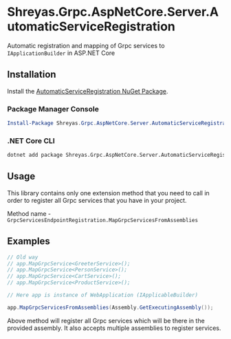 # Shreyas.Grpc.AspNetCore.Server.AutomaticServiceRegistration

Automatic registration and mapping of Grpc services to `IApplicationBuilder` in ASP.NET Core

## Installation

Install the [AutomaticServiceRegistration NuGet Package](https://www.nuget.org/packages/Shreyas.Grpc.AspNetCore.Server.AutomaticServiceRegistration/).

### Package Manager Console

```powershell
Install-Package Shreyas.Grpc.AspNetCore.Server.AutomaticServiceRegistration
```

### .NET Core CLI

```bash
dotnet add package Shreyas.Grpc.AspNetCore.Server.AutomaticServiceRegistration
```

## Usage

This library contains only one extension method that you need to call in order to register all Grpc services that you have in your project. 

Method name - `GrpcServicesEndpointRegistration.MapGrpcServicesFromAssemblies`

## Examples

```csharp
// Old way
// app.MapGrpcService<GreeterService>();
// app.MapGrpcService<PersonService>();
// app.MapGrpcService<CartService>();
// app.MapGrpcService<ProductService>();

// Here app is instance of WebApplication (IApplicableBuilder)

app.MapGrpcServicesFromAssemblies(Assembly.GetExecutingAssembly());
```

Above method will register all Grpc services which will be there in the provided assembly. It also accepts multiple assemblies to register services.
